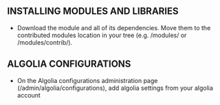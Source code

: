 INSTALLING MODULES AND LIBRARIES
--------------------------------
 * Download the module and all of its dependencies. Move them to the contributed
   modules location in your tree (e.g. /modules/ or /modules/contrib/).


ALGOLIA CONFIGURATIONS
---------------------------------------

 * On the Algolia configurations administration page (/admin/algolia/configurations), add
   algolia settings from your algolia account

 